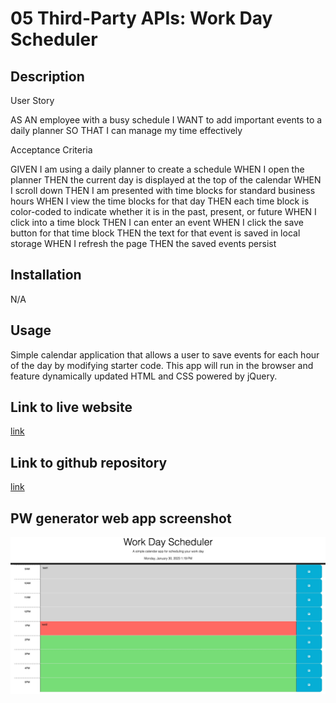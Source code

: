 # 05 Third-Party APIs: Work Day Scheduler

## Description

User Story 

AS AN employee with a busy schedule
I WANT to add important events to a daily planner
SO THAT I can manage my time effectively

Acceptance Criteria 

GIVEN I am using a daily planner to create a schedule
WHEN I open the planner
THEN the current day is displayed at the top of the calendar
WHEN I scroll down
THEN I am presented with time blocks for standard business hours
WHEN I view the time blocks for that day
THEN each time block is color-coded to indicate whether it is in the past, present, or future
WHEN I click into a time block
THEN I can enter an event
WHEN I click the save button for that time block
THEN the text for that event is saved in local storage
WHEN I refresh the page
THEN the saved events persist


## Installation

N/A

## Usage

Simple calendar application that allows a user to save events for each hour of the day by modifying starter code. This app will run in the browser and feature dynamically updated HTML and CSS powered by jQuery.

## Link to live website

[link](https://qaizen.github.io/WorkDayScheduler/)

## Link to github repository

[link](https://github.com/Qaizen/WorkDayScheduler)

## PW generator web app screenshot

![Screenshot](/Assets/images/WorkDay1.jpeg)
